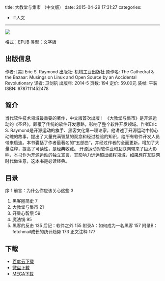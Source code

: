 title: 大教堂与集市 （中文版）
date: 2015-04-29 17:31:27
categories:
  - IT人文
---

![](http://img3.douban.com/lpic/s28026215.jpg)

格式：EPUB
类型：文字版

<!--more-->

## 出版信息 ##

作者: [美] Eric S. Raymond 
出版社: 机械工业出版社
原作名: The Cathedral & the Bazaar: Musings on Linux and Open Source by an Accidental Revolutionary
译者: 卫剑钒 
出版年: 2014-5
页数: 194
定价: 59.00元
装帧: 平装
ISBN: 9787111452478

## 简介 ##

当代软件技术领域最重要的著作，中文版首次出版！
《大教堂与集市》是开源运动的《圣经》，颠覆了传统的软件开发思路，影响了整个软件开发领域。作者Eric S. Raymond是开源运动的旗手、黑客文化第一理论家，他讲述了开源运动中惊心动魄的故事，提出了大量充满智慧的观念和经过检验的知识，给所有软件开发人员带来启迪。本书囊括了作者最著名的“五部曲”，并经过作者的全面更新，增加了大量注释，提高了可读性，是经典收藏。
开源运动对软件业和互联网带来了巨大影响，本书作为开源运动的独立宣言，其影响力远远超出编程领域，如果想在互联网时代做生意，这本书是必读经典。

## 目录 ##

序 1
前言：为什么你应该关心这些 3
1. 黑客圈简史 7
2. 大教堂与集市 21
3. 开垦心智层 59
4. 魔法锅 95
5. 黑客的反击 135
后记：软件之外 155
附录A：如何成为一名黑客 157
附录B：fetchmail成长的统计趋势 173
正文注释 177

## 下载 ##

* [百度云下载](http://pan.baidu.com/s/1jG25Whw)
* [微盘下载](http://vdisk.weibo.com/s/aADaW4YROzSHn)
* [MEGA下载](https://mega.co.nz/#!jUkjhbDJ!waBSjyPggUIUXFBn5Xw60xy6HD8fKUDYDkXk4jPXFoM)